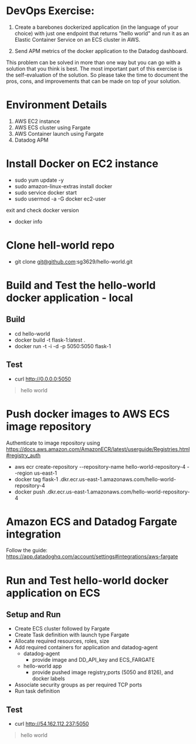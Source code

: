 # DevOps Exercise:

1. Create a barebones dockerized application (in the language of your choice) with just one endpoint that returns "hello world" and run it as an Elastic Container Service on an ECS cluster in AWS. 

2. Send APM metrics of the docker application to the Datadog dashboard.

This problem can be solved in more than one way but you can go with a solution that you think is best. The most important part of this exercise is the self-evaluation of the solution. So please take the time to document the pros, cons, and improvements that can be made on top of your solution.

# Environment Details

1. AWS EC2 instance
2. AWS ECS cluster using Fargate  
3. AWS Container launch using Fargate
4. Datadog APM 

# Install Docker on EC2 instance

  - sudo yum update -y
  - sudo amazon-linux-extras install docker
  - sudo service docker start
  - sudo usermod -a -G docker ec2-user

exit and check docker version
  - docker info

# Clone hell-world repo 

  - git clone git@github.com:sg3629/hello-world.git

# Build and Test the hello-world docker application - local

## Build
  - cd hello-world 
  - docker build -t flask-1:latest . 
  - docker run -t -i -d -p 5050:5050 flask-1
## Test
  - curl http://0.0.0.0:5050
  > hello world 

# Push docker images to AWS ECS image repository 

Authenticate to image repository using https://docs.aws.amazon.com/AmazonECR/latest/userguide/Registries.html#registry_auth 
 
  - aws ecr create-repository --repository-name hello-world-repository-4 --region us-east-1
  - docker tag flask-1 <ID>.dkr.ecr.us-east-1.amazonaws.com/hello-world-repository-4
  - docker push <ID>.dkr.ecr.us-east-1.amazonaws.com/hello-world-repository-4  

# Amazon ECS and Datadog Fargate integration 

Follow the guide: https://app.datadoghq.com/account/settings#integrations/aws-fargate 

# Run and Test hello-world docker application on ECS 

  ## Setup and Run
  - Create ECS cluster followed by Fargate 
  - Create Task definition with launch type Fargate 
  - Allocate required resources, roles, size
  - Add required containers for application and datadog-agent 
      - datadog-agent 
        - provide image and DD_API_key and ECS_FARGATE 
      - hello-world app
        - provide pushed image registry,ports (5050 and 8126), and docker labels 
  - Associate security groups as per required TCP ports 
  - Run task definition 
 
  ## Test 

  - curl http://54.162.112.237:5050 
  > hello world
